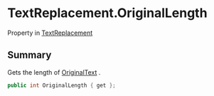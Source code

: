 # TextReplacement.OriginalLength

Property in [TextReplacement](/api/csharp/yarn.compiler.upgrader.textreplacement.md)

## Summary


Gets the length of  <a href="yarn.compiler.upgrader.textreplacement.originaltext.md">OriginalText</a> .


```csharp
public int OriginalLength { get };
```

